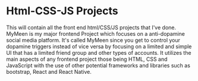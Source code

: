 # Html-CSS-JS Projects
This will contain all the front end html/CSS/JS projects that I've done.
MyMeen is my major frontend Project which focuses on a anti-dopamine social media platform. It's called MyMeen since you get to control your dopamine triggers instead of vice versa by focusing on a limited and simple UI that has a limited friend group and other types of accounts. It utilizes the main aspects of any frontend project those being HTML, CSS and JavaScript with the use of other potential frameworks and libraries such as bootstrap, React and React Native. 
